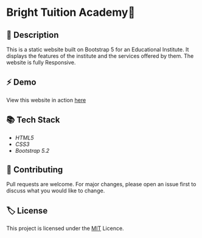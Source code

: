 # Bright Tuition Academy📖

## 🚀 Description
This is a static website built on Bootstrap 5 for an Educational Institute. It displays the features of the institute and the services offered by them. The website is fully Responsive.

## ⚡ Demo
View this website in action [here](https://aishwaryasonar.me/BTA/)


## 📚 Tech Stack

* _HTML5_
* _CSS3_
* _Bootstrap 5.2_


## 🤝 Contributing
Pull requests are welcome. For major changes, please open an issue first to discuss what you would like to change.

## 🏷️ License
This project is licensed under the [MIT](https://choosealicense.com/licenses/mit/) Licence.
